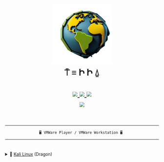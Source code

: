<h1 align="center">
    <a href="#"><img src="./readme/logo.png" alt="Terra" width="200" /></a>
    <br />
    <span>⍑ ≡ Ի Ի ⍙</span>
    <br />
    <br />
    <a href="https://github.com/cosasdepuma/terra/issues">
        <img src="https://img.shields.io/github/issues/cosasdepuma/terra?color=fab387&labelColor=303446&style=for-the-badge" />
    </a>
    <a href="https://github.com/cosasdepuma/terra/stargazers">
        <img src="https://img.shields.io/github/stars/cosasdepuma/terra?color=ca9ee6&labelColor=303446&style=for-the-badge" />
    </a>
    <a href="https://github.com/cosasdepuma/terra">
        <img src="https://img.shields.io/github/repo-size/cosasdepuma/terra?color=ea999c&labelColor=303446&style=for-the-badge" />
    </a>
    <br/>
    <a href="https://www.packer.io/">
        <img src="https://img.shields.io/badge/packer%20version-1.9.2-b4befe?labelColor=303446&style=for-the-badge&logo=packer" />
    </a>
    <br/><br/>
</h1>

<div align="center">
<hr/>

```ocaml
🖥️ VMWare Player / VMWare Workstation 🖥️ 
```

<hr/>
<h1></h1>
</div>

<details>
<summary>🐉 <a href="https://www.kali.org/">Kali Linux</a> (Dragon)</summary>
<br/>
<div align="center">

```ocaml
Name: Kali Dragon
User: hacker
Pass: hacker
```

<img src="./readme/kali.png" />
</div>
</details>